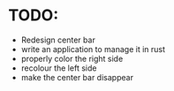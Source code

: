 # TODO:

- Redesign center bar
- write an application to manage it in rust
- properly color the right side
- recolour the left side
- make the center bar disappear